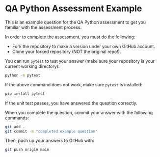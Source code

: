 # QA Python Assessment Example

This is an example question for the QA Python assessment to get you familiar with the assessment process.

In order to complete the assessment, you must do the following:

- Fork the repository to make a version under your own GitHub account.
- Clone your forked repository (NOT the original repo!).

You can run `pytest` to test your answer (make sure your repository is your current working directory):

```bash
python -m pytest
```

If the above command does not work, make sure `pytest` is installed:

```bash
pip install pytest
```

If the unit test passes, you have answered the question correctly.

When you complete the question, commit your answer with the following commands:

```bash
git add .
git commit -m "completed example question"
```

Then, push up your answers to GitHub with:

```bash
git push origin main
```
